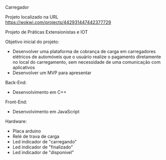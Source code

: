 Carregador

Projeto localizado na URL https://wokwi.com/projects/442931447442377729

Projeto de Práticas Extensionistas e IOT

Objetivo inicial do projeto:
- Desenvolver uma plataforma de cobrança de carga em carregadores elétricos de automóveis que o usuário realize o pagamento diretamente no local do carregamento, sem necessidade de uma comunicação com aplicativos
- Desenvolver um MVP para apresentar

Back-End:
- Desenvolvimento em C++

Front-End:
- Desenvolvimento em JavaScript

Hardware:
- Placa arduino
- Relé de trava de carga
- Led indicador de "carregando"
- Led indicador de "finalizado"
- Led indicador de "disponivel"
